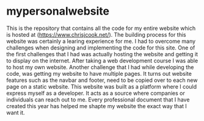 # mypersonalwebsite

This is the repository that contains all the code for my entire website which is hosted at (https://www.chrisjcook.net/).
The building process for this website was certainly a learing experience for me. I had to overcome many challenges when
designing and implementing the code for this site. One of the first challenges that I had was actually hosting the website
and getting it to display on the internet. After taking a web development course I was able to host my own website. Another
challenge that I had while developing the code, was getting my website to have multiple pages. It turns out website features
such as the navbar and footer, need to be copied over to each new page on a static website. This website was built as a platform
where I could express myself as a developer. It acts as a source where companies or individuals can reach out to me. Every professional
document that I have created this year has helped me shapte my website
the exact way that I want it.
